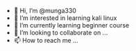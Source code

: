 - 👋 Hi, I’m @munga330
- 👀 I’m interested in learning kali linux
- 🌱 I’m currently learning beginner course
- 💞️ I’m looking to collaborate on ...
- 📫 How to reach me ...

<!---
munga330/munga330 is a ✨ special ✨ repository because its `README.md` (this file) appears on your GitHub profile.
You can click the Preview link to take a look at your changes.
--->
